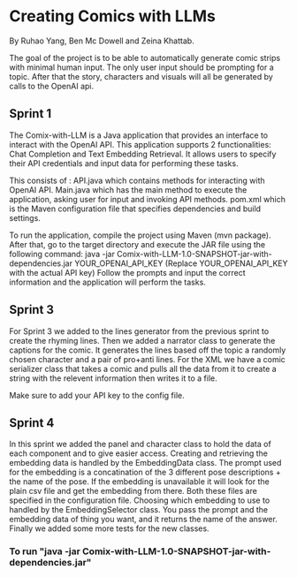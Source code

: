 # Creating Comics with LLMs
By Ruhao Yang, Ben Mc Dowell and Zeina Khattab.

The goal of the project is to be able to automatically generate comic strips with minimal human input. The only user input should be prompting for a topic. After that the story, characters and visuals will all be generated by calls to the OpenAI api.


## Sprint 1

The Comix-with-LLM is a Java application that provides an interface to interact with the OpenAI API.
This application supports 2 functionalities: Chat Completion and Text Embedding Retrieval.
It allows users to specify their API credentials and input data for performing these tasks.

This consists of : API.java which contains methods for interacting with OpenAI API.
Main.java which has the main method to execute the application, asking user for input and invoking API methods.
pom.xml which is the Maven configuration file that specifies dependencies and build settings.

To run the application, compile the project using Maven (mvn package).
After that, go to the target directory and execute the JAR file using the following command:
java -jar Comix-with-LLM-1.0-SNAPSHOT-jar-with-dependencies.jar YOUR_OPENAI_API_KEY    (Replace YOUR_OPENAI_API_KEY with the actual API key)
Follow the prompts and input the correct information and the application will perform the tasks.

## Sprint 3
For Sprint 3 we added to the lines generator from the previous sprint to create the rhyming lines.
Then we added a narrator class to generate the captions for the comic. It generates the lines based off the topic a randomly chosen character
and a pair of pro+anti lines. For the XML we have a comic serializer class that takes a comic and pulls all the data from it to create a string 
with the relevent information then writes it to a file.

Make sure to add your API key to the config file.

## Sprint 4

In this sprint we added the panel and character class to hold the data of each component and to give easier access.
Creating and retrieving the embedding data is handled by the EmbeddingData class. The prompt used for the embedding is a concatination of the 3 different pose descriptions + the name of the pose.
If the embedding is unavailable it will look for the plain csv file and get the embedding from there. 
Both these files are specified in the configuration file. Choosing which embedding to use to handled by the EmbeddingSelector class. You pass the prompt and the embedding data of thing you want, and it returns the name of the answer.
 Finally we added some more tests for the new classes.
### To run "java -jar Comix-with-LLM-1.0-SNAPSHOT-jar-with-dependencies.jar"